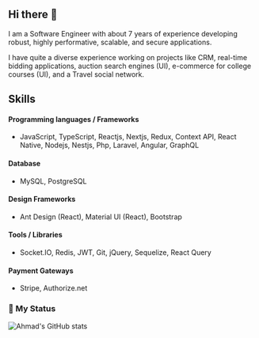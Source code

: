 ## Hi there 👋

I am a Software Engineer with about 7 years of experience developing robust, highly performative, scalable, and secure applications.

I have quite a diverse experience working on projects like CRM, real-time bidding applications, auction search engines (UI), e-commerce for college courses (UI), and a Travel social network.

## Skills

#### Programming languages / Frameworks

- JavaScript, TypeScript, Reactjs, Nextjs, Redux, Context API, React Native, Nodejs, Nestjs, Php, Laravel, Angular, GraphQL

#### Database

- MySQL, PostgreSQL

#### Design Frameworks

- Ant Design (React), Material UI (React), Bootstrap

#### Tools / Libraries

- Socket.IO, Redis, JWT, Git, jQuery, Sequelize, React Query

#### Payment Gateways

- Stripe, Authorize.net


### 📍 My Status
![Ahmad's GitHub stats](https://github-readme-stats.vercel.app/api?username=ahmdrza&show_icons=true&theme=radical)
